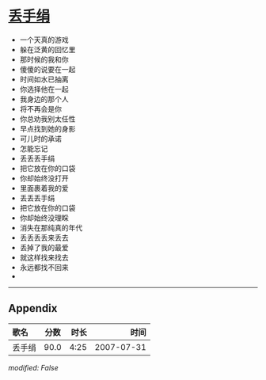 # [丢手绢](https://music.163.com/song?id=169232)

* 一个天真的游戏
* 躲在泛黄的回忆里
* 那时候的我和你
* 傻傻的说要在一起
* 时间如水已抽离
* 你选择他在一起
* 我身边的那个人
* 将不再会是你
* 你总劝我别太任性
* 早点找到她的身影
* 可儿时的承诺
* 怎能忘记
* 丢丢丢手绢
* 把它放在你的口袋
* 你却始终没打开
* 里面裹着我的爱
* 丢丢丢手绢
* 把它放在你的口袋
* 你却始终没理睬
* 消失在那纯真的年代
* 丢丢丢丢来丢去
* 丢掉了我的最爱
* 就这样找来找去
* 永远都找不回来
* 


---

## Appendix

|歌名|分数|时长|时间|
|:---|:---:|---:|---:|
|丢手绢|90.0|4:25|2007-07-31

*modified: False*